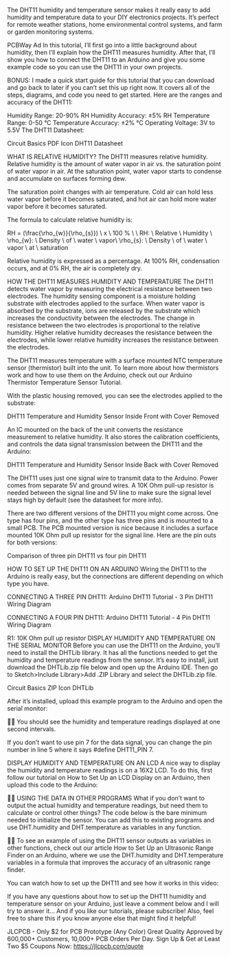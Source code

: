 The DHT11 humidity and temperature sensor makes it really easy to add humidity and temperature data to your DIY electronics projects. It’s perfect for remote weather stations, home environmental control systems, and farm or garden monitoring systems.

PCBWay Ad
In this tutorial, I’ll first go into a little background about humidity, then I’ll explain how the DHT11 measures humidity. After that, I’ll show you how to connect the DHT11 to an Arduino and give you some example code so you can use the DHT11 in your own projects.

BONUS: I made a quick start guide for this tutorial that you can download and go back to later if you can’t set this up right now. It covers all of the steps, diagrams, and code you need to get started.
Here are the ranges and accuracy of the DHT11:

Humidity Range: 20-90% RH
Humidity Accuracy: ±5% RH
Temperature Range: 0-50 °C
Temperature Accuracy: ±2% °C
Operating Voltage: 3V to 5.5V
The DHT11 Datasheet:

Circuit Basics PDF Icon DHT11 Datasheet

WHAT IS RELATIVE HUMIDITY?
The DHT11 measures relative humidity. Relative humidity is the amount of water vapor in air vs. the saturation point of water vapor in air. At the saturation point, water vapor starts to condense and accumulate on surfaces forming dew.

The saturation point changes with air temperature. Cold air can hold less water vapor before it becomes saturated, and hot air can hold more water vapor before it becomes saturated.

The formula to calculate relative humidity is:

RH = (\frac{\rho_{w}}{\rho_{s}}) \ x \ 100 \% \\ \\ RH: \ Relative \ Humidity \\ \rho_{w}: \ Density \ of \ water \ vapor\\ \rho_{s}: \ Density \ of \ water \ vapor \ at \ saturation 

Relative humidity is expressed as a percentage. At 100% RH, condensation occurs, and at 0% RH, the air is completely dry.


HOW THE DHT11 MEASURES HUMIDITY AND TEMPERATURE
The DHT11 detects water vapor by measuring the electrical resistance between two electrodes. The humidity sensing component is a moisture holding substrate with electrodes applied to the surface. When water vapor is absorbed by the substrate, ions are released by the substrate which increases the conductivity between the electrodes. The change in resistance between the two electrodes is proportional to the relative humidity. Higher relative humidity decreases the resistance between the electrodes, while lower relative humidity increases the resistance between the electrodes.

The DHT11 measures temperature with a surface mounted NTC temperature sensor (thermistor) built into the unit. To learn more about how thermistors work and how to use them on the Arduino, check out our Arduino Thermistor Temperature Sensor Tutorial.

With the plastic housing removed, you can see the electrodes applied to the substrate:

DHT11 Temperature and Humidity Sensor Inside Front with Cover Removed

An IC mounted on the back of the unit converts the resistance measurement to relative humidity. It also stores the calibration coefficients, and controls the data signal transmission between the DHT11 and the Arduino:

DHT11 Temperature and Humidity Sensor Inside Back with Cover Removed

The DHT11 uses just one signal wire to transmit data to the Arduino. Power comes from separate 5V and ground wires. A 10K Ohm pull-up resistor is needed between the signal line and 5V line to make sure the signal level stays high by default (see the datasheet for more info).

There are two different versions of the DHT11 you might come across. One type has four pins, and the other type has three pins and is mounted to a small PCB. The PCB mounted version is nice because it includes a surface mounted 10K Ohm pull up resistor for the signal line. Here are the pin outs for both versions:

Comparison of three pin DHT11 vs four pin DHT11

HOW TO SET UP THE DHT11 ON AN ARDUINO
Wiring the DHT11 to the Arduino is really easy, but the connections are different depending on which type you have.

CONNECTING A THREE PIN DHT11:
Arduino DHT11 Tutorial - 3 Pin DHT11 Wiring Diagram

CONNECTING A FOUR PIN DHT11:
Arduino DHT11 Tutorial - 4 Pin DHT11 Wiring Diagram

R1: 10K Ohm pull up resistor
DISPLAY HUMIDITY AND TEMPERATURE ON THE SERIAL MONITOR
Before you can use the DHT11 on the Arduino, you’ll need to install the DHTLib library. It has all the functions needed to get the humidity and temperature readings from the sensor. It’s easy to install, just download the DHTLib.zip file below and open up the Arduino IDE. Then go to Sketch>Include Library>Add .ZIP Library and select the DHTLib.zip file.

Circuit Basics ZIP Icon DHTLib

After it’s installed, upload this example program to the Arduino and open the serial monitor:


You should see the humidity and temperature readings displayed at one second intervals.

If you don’t want to use pin 7 for the data signal, you can change the pin number in line 5 where it says #define DHT11_PIN 7.

DISPLAY HUMIDITY AND TEMPERATURE ON AN LCD
A nice way to display the humidity and temperature readings is on a 16X2 LCD. To do this, first follow our tutorial on How to Set Up an LCD Display on an Arduino, then upload this code to the Arduino:


USING THE DATA IN OTHER PROGRAMS
What if you don’t want to output the actual humidity and temperature readings, but need them to calculate or control other things? The code below is the bare minimum needed to initialize the sensor. You can add this to existing programs and use DHT.humidity and DHT.temperature as variables in any function.


To see an example of using the DHT11 sensor outputs as variables in other functions, check out our article How to Set Up an Ultrasonic Range Finder on an Arduino, where we use the DHT.humidity and DHT.temperature  variables in a formula that improves the accuracy of an ultrasonic range finder.

You can watch how to set up the DHT11 and see how it works in this video:


If you have any questions about how to set up the DHT11 humidity and temperature sensor on your Arduino, just leave a comment below and I will try to answer it… And if you like our tutorials, please subscribe! Also, feel free to share this if you know anyone else that might find it helpful!

JLCPCB - Only $2 for PCB Prototype (Any Color)
Great Quality Approved by 600,000+ Customers, 10,000+ PCB Orders Per Day. 
Sign Up & Get at Least Two $5 Coupons Now: https://jlcpcb.com/quote